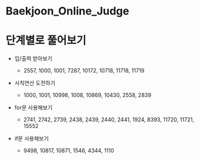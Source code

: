 ﻿# Baekjoon_Online_Judge

단계별로 풀어보기
========
- 입/출력 받아보기
  * 2557, 1000, 1001, 7287, 10172, 10718, 11718, 11719

- 사칙연산 도전하기
  * 1000, 1001, 10998, 1008, 10869, 10430, 2558, 2839

- for문 사용해보기
  * 2741, 2742, 2739, 2438, 2439, 2440, 2441, 1924, 8393, 11720, 11721, 15552

- if문 사용해보기
  * 9498, 10817, 10871, 1546, 4344, 1110
